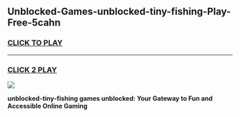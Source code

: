 
## Unblocked-Games-unblocked-tiny-fishing-Play-Free-5cahn
<h3>
<a href="https://premium76.site?title=unblocked-tiny-fishing&ref=23A">CLICK TO PLAY</a></h3>
<hr>

<h3>
<a href="https://premium76.site?title=unblocked-tiny-fishing&ref=23A">CLICK 2 PLAY</a>
  
</h3>

<a href="https://premium76.site?title=unblocked-tiny-fishing&ref=23A"><img src="https://clearcache.store/games.png"></a>


**unblocked-tiny-fishing games unblocked: Your Gateway to Fun and Accessible Online Gaming**

